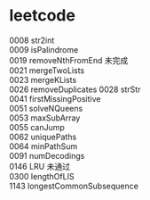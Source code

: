 # leetcode

0008 str2int  
0009 isPalindrome  
0019 removeNthFromEnd  未完成  
0021 mergeTwoLists  
0023 mergeKLists  
0026 removeDuplicates
0028 strStr  
0041 firstMissingPositive  
0051 solveNQueens  
0053 maxSubArray  
0055 canJump  
0062 uniquePaths  
0064 minPathSum  
0091 numDecodings  
0146 LRU 未通过  
0300 lengthOfLIS  
1143 longestCommonSubsequence  
